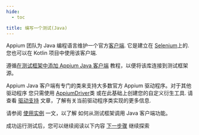```yaml
---
hide:
  - toc

title: 编写一个测试(Java)
---
```


Appium 团队为 Java 编程语言维护一个官方[客户端](https://github.com/appium/java-client).
它是建立在 [Selenium](https://github.com/SeleniumHQ/selenium)上的.
您也可以在 Kotlin 项目中使用该客户端.

遵循[在测试框架中添加 Appium Java 客户端](https://github.com/appium/java-client#add-appium-java-client-to-your-test-framework)
教程，以便将该库连接到测试框架源。

Appium Java 客户端有专门的类来支持大多数官方 Appium 驱动程序。对于其他驱动程序
您只需使用  [AppiumDriver](https://github.com/appium/java-client/blob/master/src/main/java/io/appium/java_client/AppiumDriver.java)类
或在此基础上创建您的自定义衍生工具. 请查看 [驱动支持](https://github.com/appium/java-client#drivers-support)
文章，了解有关当前驱动程序类实现的更多信息.

请参阅 [使用实例](https://github.com/appium/java-client#usage-examples) 一文，以了解
如何从测试框架调用 Java 客户端功能。

成功运行测试后，您可以继续阅读以下内容 [下一步骤](./next-steps.md) 继续探索
